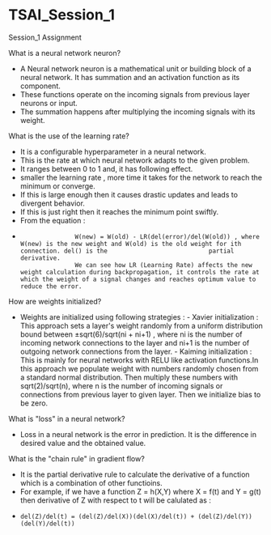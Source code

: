 # TSAI_Session_1
Session_1 Assignment

What is a neural network neuron?
- A Neural network neuron is a mathematical unit or building block of a neural network. It has summation and an activation function as its component.
- These functions operate on the incoming signals from previous layer neurons or input.
- The summation happens after multiplying the incoming signals with its weight.

What is the use of the learning rate?
- It is a configurable hyperparameter in a neural network.
- This is the rate at which neural network adapts to the given problem.
- It ranges between 0 to 1 and, it has following effect.
- smaller the learning rate , more time it takes for the network to reach the minimum or converge.
- If this is large enough then it causes drastic updates and leads to divergent behavior.
- If this is just right then it reaches the minimum point swiftly.
- From the equation :
-                    W(new) = W(old) - LR(del(error)/del(W(old)) , where W(new) is the new weight and W(old) is the old weight for ith connection. del() is the                            partial derivative.
                     We can see how LR (Learning Rate) affects the new weight calculation during backpropagation, it controls the rate at which the weight of a signal changes and reaches optimum value to reduce the error.
                     
How are weights initialized?
- Weights are initialized using following strategies :
          - Xavier initialization : This approach sets a layer's weight randomly from a uniform distribution bound between
                                    ±sqrt(6)/sqrt(ni + ni+1) , where ni is the number of incoming network connections to the layer and ni+1 is the number of outgoing                                         network connections from the layer. 
          - Kaiming initialization : This is mainly for neural networks with RELU like activation functions.In this approach we populate weight with numbers randomly                                         chosen from a standard normal distribution. Then multiply these numbers with sqrt(2)/sqrt(n), where n is the number of incoming                                           signals or connections from previous layer to given layer. Then we initialize bias to be zero.

What is "loss" in a neural network?
- Loss in a neural network is the error in prediction. It is the difference in desired value and the obtained value.

What is the "chain rule" in gradient flow?
- It is the partial derivative rule to calculate the derivative of a function which is a combination of other functioins.
- For example, if we have a function Z = h(X,Y) where X = f(t) and Y = g(t) then derivative of Z with respect to t will be calulated as :
-     del(Z)/del(t) = (del(Z)/del(X))(del(X)/del(t)) + (del(Z)/del(Y))(del(Y)/del(t))  

